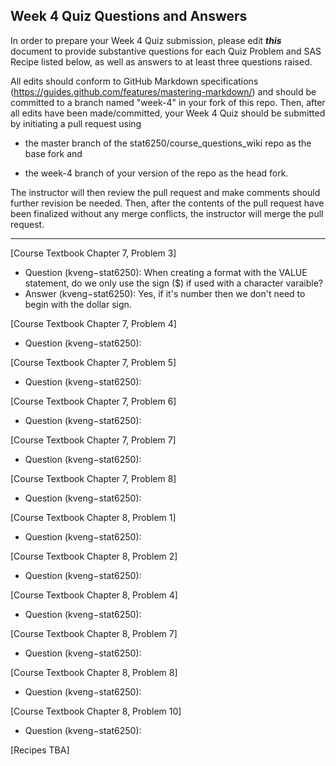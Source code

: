 ## Week 4 Quiz Questions and Answers

In order to prepare your Week 4 Quiz submission, please edit ***this*** document to provide substantive questions for each Quiz Problem and SAS Recipe listed below, as well as answers to at least three questions raised.

All edits should conform to GitHub Markdown specifications (https://guides.github.com/features/mastering-markdown/) and should be committed to a branch named "week-4" in your fork of this repo. Then, after all edits have been made/committed, your Week 4 Quiz should be submitted by initiating a pull request using

- the master branch of the stat6250/course_questions_wiki repo as the base fork and

- the week-4 branch of your version of the repo as the head fork.

The instructor will then review the pull request and make comments should further revision be needed. Then, after the contents of the pull request have been finalized without any merge conflicts, the instructor will merge the pull request.

********************************************************************************



[Course Textbook Chapter 7, Problem 3]
- Question (kveng−stat6250): When creating a format with the VALUE statement, do we only use the sign ($) if used with a character varaible? 
- Answer (kveng−stat6250): Yes, if it's number then we don't need to begin with the dollar sign.

[Course Textbook Chapter 7, Problem 4]
- Question (kveng−stat6250):


[Course Textbook Chapter 7, Problem 5]
- Question (kveng−stat6250):


[Course Textbook Chapter 7, Problem 6]
- Question (kveng−stat6250):


[Course Textbook Chapter 7, Problem 7]
- Question (kveng−stat6250):


[Course Textbook Chapter 7, Problem 8]
- Question (kveng−stat6250):


[Course Textbook Chapter 8, Problem 1]
- Question (kveng−stat6250):


[Course Textbook Chapter 8, Problem 2]
- Question (kveng−stat6250):


[Course Textbook Chapter 8, Problem 4]
- Question (kveng−stat6250):


[Course Textbook Chapter 8, Problem 7]
- Question (kveng−stat6250):


[Course Textbook Chapter 8, Problem 8]
- Question (kveng−stat6250):


[Course Textbook Chapter 8, Problem 10]
- Question (kveng−stat6250):


[Recipes TBA]

